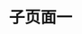 ---
type: nav #固定值nav
title: 子页面一 #不写则使用站点标题
edit: #github在线编辑
  enable: true
  url: https://github.com/oulh/hugo-webstack/tree/master/exampleSite/content 
data:

- taxonomy: 常用推荐
  icon: fa-star
  links: 
    - title: Dribbble
      logo: 
      url: https://dribbble.com/
      description: 全球UI设计师作品分享平台。
    - title: Behance
      url: https://behance.net/
      description: Adobe旗下的设计师交流平台，来自世界各地的设计师在这里分享自己的作品。
    - title: 二维码演示
      qrcode: /assets/images/cli.png
      logo: 
      url: https://cli.im/url
      description: 二维码演示，手机扫一扫，也可以点击
    - title: UI中国
      url: https://www.ui.cn/
      description: 图形交互与界面设计交流、作品展示、学习平台。
    - title: 站酷
      logo: /assets/images/logos/zcool.png
      url: https://www.zcool.com.cn/
      description: 中国人气设计师互动平台
    - title: Pinterest
      logo:
      url: https://www.pinterest.com/
      description: 全球美图收藏采集站
    - title: 花瓣
      logo: 
      url: https://huaban.com/
      description: 收集灵感,保存有用的素材
    - title: Medium
      logo: /assets/images/logos/medium.png
      url: https://medium.com/
      description: 高质量设计文章
    - title: 优设
      logo: /assets/images/logos/uisdc.png
      url: https://www.uisdc.com/
      description: 设计师交流学习平台
    - title: Producthunt
      url: https://www.producthunt.com/
      description: 发现新鲜有趣的产品
    - title: Youtube
      url: https://www.youtube.com/
      description: 全球最大的学习分享平台
    - title: Google
      url: https://www.google.com/
      description: 全球最大的UI学习分享平台
      
- taxonomy: 素材资源
  icon: fa-thumbs-up
  list: 
    - term: 图标素材
      links:
        - title: Iconfinder
          logo: /assets/images/logos/Iconfinder.png
          url: https://www.iconfinder.com
          description: 2,100,000+ free and premium vector icons.
        - title: iconfont
          logo: /assets/images/logos/iconfont.png
          url: http://www.iconfont.cn/
          description: 阿里巴巴矢量图标库
        - title: iconmonstr
          logo: /assets/images/logos/iconmonstr.png
          url: https://iconmonstr.com/
          description: Free simple icons for your next project
        - title: Icon Archive
          logo: /assets/images/logos/iconarchive.png
          url: http://www.iconarchive.com/
          description: Search 590,912 free icons
        - title: FindIcons
          logo: /assets/images/logos/FindIcons.png
          url: https://findicons.com/
          description: Search through 300,000 free icons
        - title: IcoMoonApp
          logo: /assets/images/logos/IcoMoonApp.png
          url: https://icomoon.io/app/
          description: Icon Font, SVG, PDF &amp; PNG Generator
        - title: easyicon
          logo: /assets/images/logos/easyicon.png
          url: http://www.easyicon.net/
          description: PNG、ICO、ICNS格式图标搜索、图标下载服务
        - title: flaticon
          logo: /assets/images/logos/flaticon.png
          url: https://www.flaticon.com/
          description: 634,000+ Free vector icons in SVG, PSD, PNG, EPS format or as ICON FONT.
        - title: UICloud
          logo: /assets/images/logos/UICloud.png
          url: http://ui-cloud.com/
          description: The largest user interface design database in the world.
        - title: Material icons
          logo: /assets/images/logos/Materialicons.png
          url: https://material.io/icons/
          description: Access over 900 material system icons, available in a variety of sizes and densities, and as a web font.
        - title: Font Awesome Icon
          logo: /assets/images/logos/fontawesomeicon.png
          url: https://fontawesome.com/icons/
          description: The complete set of 675 icons in Font Awesome
        - title: ion icons
          logo: /assets/images/logos/ionicons.png
          url: http://ionicons.com/
          description: The premium icon font for Ionic Framework.
        - title: Simpleline Icons
          logo: /assets/images/logos/simplelineicons.png
          url: http://simplelineicons.com/
          description: Simple line Icons pack
      
    - term: LOGO设计
      links:
        - title: Iconsfeed
          logo: /assets/images/logos/iconsfeed.png
          url: http://www.iconsfeed.com/
          description: iOS icons gallery
        - title: iOS Icon Gallery
          logo: /assets/images/logos/iosicongallery.png
          url: http://iosicongallery.com/
          description: Showcasing beautiful icon designs from the iOS App Store
        - title: World Vector Logo
          logo: /assets/images/logos/worldvectorlogo.png
          url: https://worldvectorlogo.com/
          description: Brand logos free to download
        - title: Instant Logo Search
          logo: /assets/images/logos/InstantLogoSearch.png
          url: http://instantlogosearch.com/
          description: Search & download thousands of logos instantly

    - term: 平面素材
      links:
        - title: freepik
          logo: /assets/images/logos/freepik.png
          url: https://www.freepik.com/
          description: More than a million free vectors, PSD, photos and free icons.
        - title: wallhalla
          logo: /assets/images/logos/wallhalla.png
          url: https://wallhalla.com/
          description: Find awesome high quality wallpapers for desktop and mobile in one place.
        - title: 365PSD
          logo: /assets/images/logos/365PSD.png
          url: https://365psd.com/
          description: Free PSD &amp; Graphics, Illustrations
        - title: Medialoot
          logo: /assets/images/logos/Medialoot.png
          url: https://medialoot.com/
          description: Free &amp; Premium Design Resources &mdash; Medialoot
        - title: 千图网
          logo: /assets/images/logos/qiantu.png
          url: http://www.58pic.com/
          description: 专注免费设计素材下载的网站
        - title: 千库网
          logo: /assets/images/logos/qianku.png
          url: http://588ku.com/
          description: 免费png图片背景素材下载
        - title: 我图网
          logo: /assets/images/logos/wotu.png
          url: http://www.ooopic.com/
          description: 我图网,提供图片素材及模板下载,专注正版设计作品交易
        - title: 90设计
          logo: /assets/images/logos/90sheji.png
          url: http://90sheji.com/
          description: 电商设计（淘宝美工）千图免费淘宝素材库
        - title: 昵图网
          logo: /assets/images/logos/nipic.png
          url: http://www.nipic.com/
          description: 原创素材共享平台
        - title: 懒人图库
          logo: /assets/images/logos/lanrentuku.png
          url: http://www.lanrentuku.com/
          description: 懒人图库专注于提供网页素材下载
        - title: 素材搜索
          logo: /assets/images/logos/sousucai.png
          url: http://so.ui001.com/
          description: 设计素材搜索聚合
        - title: PS饭团网
          logo: /assets/images/logos/psefan.png
          url: http://psefan.com/
          description: 不一样的设计素材库！让自己的设计与众不同！
        - title: 素材中国
          logo: /assets/images/logos/sccnn.png
          url: http://www.sccnn.com/
          description: 免费素材共享平台
      
    - term: UI资源
      links:
        - title: Freebiesbug
          logo: /assets/images/logos/freebiesbug.png
          url: https://freebiesbug.com/
          description: Hand-picked resources for web designer and developers, constantly updated.
        - title: Freebie Supply
          logo: /assets/images/logos/freebiesupply.png
          url: https://freebiesupply.com/
          description: Free Resources For Designers
        - title: 云瑞
          logo: /assets/images/logos/yrucd.png
          url: https://www.yrucd.com/
          description: 优秀设计资源的分享网站
        - title: Designmodo
          logo: /assets/images/logos/Designmodo.png
          url: https://designmodo.com/
          description: Web Design Blog and Shop
        - title: 稀土区
          logo: /assets/images/logos/xituqu.png
          url: https://xituqu.com/
          description: 优质设计开发资源分享
        - title: ui8
          logo: /assets/images/logos/ui8.png
          url: https://ui8.net/
          description: UI Kits, Wireframe Kits, Templates, Icons and More
        - title: uplabs
          logo: /assets/images/logos/uplabs.png
          url: https://www.uplabs.com/
          description: Daily resources for product designers & developers
        - title: UIkit.me
          logo: /assets/images/logos/uikitme.png
          url: http://www.uikit.me/
          description: 最便捷新鲜的uikit资源下载网站
        - title: Fribbble
          logo: /assets/images/logos/Fribbble.png
          url: http://www.fribbble.com/
          description: Free PSD files and other free design resources by Dribbblers.
        - title: PrincipleRepo
          logo: /assets/images/logos/PrincipleRepo.png
          url: http://principlerepo.com/
          description: Free, High Quality Principle Resources
      
    - term: Sketch资源
      links:
        - title: Sketch
          url: https://sketchapp.com/
          logo: /assets/images/logos/Sketch.png
          description: The digital design toolkit
        - title: Sketch Measure
          url: http://utom.design/measure/
          logo: /assets/images/logos/SketchMeasure.png
          description: Friendly user interface offers you a more intuitive way of making marks.
        - title: Sketch App Sources
          url: https://www.sketchappsources.com/
          logo: /assets/images/logos/sketchappsources.png
          description: Free design resources and plugins - Icons, UI Kits, Wireframes, iOS, Android Templates for Sketch
        - title: Sketch.im
          url: http://www.sketch.im/
          logo: /assets/images/logos/sketchIm.png
          description: Sketch 相关资源汇聚
        - title: Sketch Hunt
          url: http://sketchhunt.com/
          logo: /assets/images/logos/sketchhunt.png
          description: Sketch Hunt is an independent blog sharing gems in learning, plugins &amp; design tools for fans of Sketch app.
        - title: Sketch中文网
          url: http://www.sketchcn.com/
          logo: /assets/images/logos/sketchcn.png
          description: 分享最新的Sketch中文手册
        - title: Awesome Sketch Plugins
          url: https://awesome-sket.ch/
          logo: /assets/images/logos/AwesomeSketchPlugins.png
          description: A collection of really useful Sketch plugins.
        - title: Sketchcasts
          url: https://www.sketchcasts.net/
          logo: /assets/images/logos/sketchcasts.png
          description: Learn Sketch Train your design skills with a weekly video tutorial
      
    - term: 字体资源
      links:
        - title: Google Font
          url: https://fonts.google.com/
          logo: /assets/images/logos/googlefont.png
          description: Making the web more beautiful, fast, and open through great typography
        - title: Typekit
          url: https://typekit.com/
          logo: /assets/images/logos/typekit.png
          description: Quality fonts from the world’s best foundries.
        - title: 方正字库
          url: http://www.foundertype.com/
          logo: /assets/images/logos/Fondertype.png
          description: 方正字库官方网站
        - title: 字体传奇网
          url: http://ziticq.com/
          logo: /assets/images/logos/ziticq.png
          description: 中国首个字体品牌设计师交流网
        - title: 私藏字体
          url: http://sicangziti.com/
          logo: /assets/images/logos/sicangziti.png
          description: 优质字体免费下载站
        - title: Fontsquirrel
          url: https://www.fontsquirrel.com/
          logo: /assets/images/logos/fontsquirrel.png
          description: FREE fonts for graphic designers
        - title: Urban Fonts
          url: https://www.urbanfonts.com/
          logo: /assets/images/logos/UrbanFonts.png
          description: Download Free Fonts and Free Dingbats.
        - title: Lost Type
          url: http://www.losttype.com/
          logo: /assets/images/logos/losttype.png
          description: Lost Type is a Collaborative Digital Type Foundry
        - title: FONTS2U
          url: https://fonts2u.com/
          logo: /assets/images/logos/fonts2u.png
          description: Download free fonts for Windows and Macintosh.
        - title: Fontex
          url: http://www.fontex.org/
          logo: /assets/images/logos/fontex.png
          description: Free Fonts to Download + Premium Typefaces
        - title: FontM
          url: http://fontm.com/
          logo: /assets/images/logos/FontM.png
          description: Free Fonts
        - title: My Fonts
          url: http://www.myfonts.com/
          logo: /assets/images/logos/MyFonts.png
          description: Fonts for Print, Products & Screens
        - title: Da Font
          url: https://www.dafont.com/
          logo: /assets/images/logos/dafont.png
          description: Archive of freely downloadable fonts.
        - title: OnlineWebFonts
          url: https://www.onlinewebfonts.com/
          logo: /assets/images/logos/OnlineWebFonts.png
          description: WEB Free Fonts for Windows and Mac / Font free Download
        - title: Abstract Fonts
          url: http://www.abstractfonts.com/
          logo: /assets/images/logos/abstractfonts.png
          description: Abstract Fonts (13,866 free fonts)
      
    - term: Mockup
      links:
        - title: MockupZone
          url: https://mockup.zone/
          logo: /assets/images/logos/MockupZone.png
          description: Mockup Zone is an online store where you can find free and premium PSD mockup files to show your designs in a professional way.
        - title: Dunnnk
          url: http://dunnnk.com/
          logo: /assets/images/logos/Dunnnk.png
          description:  Generate Product Mockups For Free
        - title: Graphberry
          url: http://www.graphberry.com/
          logo: /assets/images/logos/graphberry.png
          description: Free design resources, Mockups, PSD web templates, Icons
        - title: Threed
          url: http://threed.io/
          logo: /assets/images/logos/threed.png
          description: Generate 3D Mockups right in your Browser
        - title: Mockup World
          url: https://free.lstore.graphics/
          logo: /assets/images/logos/mockupworld.png
          description: The best free Mockups from the Web
        - title: Lstore
          url: https://free.lstore.graphics/
          logo: /assets/images/logos/lstore.png
          description: Exclusive mindblowing freebies for designers and developers
        - title: pixeden
          url: https://www.pixeden.com/
          logo: /assets/images/logos/pixeden.png
          description: free web resources and graphic design templates.
        - title: For Graphic TM
          url: http://forgraphictm.com/
          logo: /assets/images/logos/forgraphictm.png
          description: High Quality PSD Mockups for Graphic Designers.
      
    - term: 摄影图库
      links:
        - title: Unsplash
          url: https://unsplash.com/
          logo: /assets/images/logos/unsplash.png
          description: Beautiful, free photos.
        - title: visualhunt
          url: https://visualhunt.com/
          logo: /assets/images/logos/visualhunt.png
          description: 100% Free High Quality Photos
        - title: librestock
          url: https://librestock.com/
          logo: /assets/images/logos/librestock.png
          description: 65,084 high quality do-what-ever-you-want stock photos
        - title: pixabay
          url: https://pixabay.com/
          logo: /assets/images/logos/pixabay.png
          description: 可在任何地方使用的免费图片和视频
        - title: SplitShire
          url: https://www.splitshire.com/
          logo: /assets/images/logos/SplitShire.png
          description: Free Stock Photos and Videos for commercial use.
        - title: StockSnap
          url: https://stocksnap.io/
          logo: /assets/images/logos/StockSnap.png
          description: Beautiful free stock photos
        - title: albumarium
          url: http://albumarium.com/
          logo: /assets/images/logos/albumarium.png
          description: The best place to find & share beautiful images
        - title: myphotopack
          url: https://myphotopack.com/
          logo: /assets/images/logos/myphotopack.png
          description: A free photo pack just for you. Every month.
        - title: Notaselfie
          url: http://notaselfie.com/
          logo: /assets/images/logos/notaselfie.png
          description: Photos that happen along the way. You can use the images anyway you like. Have fun!
        - title: papers
          url: http://papers.co/
          logo: /assets/images/logos/papers.png
          description: Wallpapers Every Hour!Hand collected :)
        - title: stokpic
          url: http://stokpic.com/
          logo: /assets/images/logos/stokpic.png
          description: Free Stock Photos For Commercial Use
        - title: 55mm
          url: https://55mm.co/visuals
          logo: /assets/images/logos/55mm.png
          description: Use our FREE photos to tell your story! 
        - title: thestocks
          url: http://thestocks.im/
          logo: /assets/images/logos/thestocks.png
          description: Use our FREE photos to tell your story! 
        - title: freenaturestock
          url: http://freenaturestock.com/
          logo: /assets/images/logos/freenaturestock.png
          description: Exclusive mindblowing freebies for designers and developers
        - title: negativespace
          url: https://negativespace.co/
          logo: /assets/images/logos/negativespace.png
          description: Beautiful, High-Resolution Free Stock Photos
        - title: gratisography
          url: https://gratisography.com/
          logo: /assets/images/logos/gratisography.png
          description: Free high-resolution pictures you can use on your personal and commercial projects, free of copyright restrictions. 
        - title: imcreator
          url: http://imcreator.com/free
          logo: /assets/images/logos/imcreator.png
          description: A curated collection of free web design resources, all for commercial use.
        - title: lifeofpix
          url: http://www.lifeofpix.com/
          logo: /assets/images/logos/lifeofpix.png
          description: Free high resolution photography
        - title: skitterphoto
          url: https://skitterphoto.com/
          logo: /assets/images/logos/skitterphoto.png
          description: Free Stock Photos for Creative Professionals
        - title: mmtstock
          url: https://mmtstock.com/
          logo: /assets/images/logos/mmtstock.png
          description: Free photos for commercial use
        - title: skitterphoto
          url: https://skitterphoto.com/
          logo: /assets/images/logos/skitterphoto.png
          description: a place to find, show and share public domain photos
        - title: magdeleine
          url: https://magdeleine.co/browse/
          logo: /assets/images/logos/magdeleine.png
          description: HAND-PICKED FREE PHOTOS FOR YOUR INSPIRATION
        - title: jeshoots
          url: http://jeshoots.com/
          logo: /assets/images/logos/jeshoots.png
          description: New Free Photos & Mockups in to your Inbox!
        - title: hdwallpapers
          url: https://www.hdwallpapers.net
          logo: /assets/images/logos/hdwallpapers.png
          description: High Definition Wallpapers & Desktop Backgrounds
        - title: publicdomainarchive
          url: http://publicdomainarchive.com/
          logo: /assets/images/logos/publicdomainarchive.png
          description: New 100% Free Stock Photos. Every. Single. Week.
      
    - term: PPT资源
      links:
        - title: OfficePLUS
          url: http://www.officeplus.cn/Template/Home.shtml
          logo: /assets/images/logos/officeplus.png
          description: OfficePLUS，微软Office官方在线模板网站！
        - title: 优品PPT
          url: http://www.ypppt.com/
          logo: /assets/images/logos/ypppt.png
          description: 高质量的模版，而且还有PPT图表，PPT背景图等资源
        - title: PPT+
          url: http://www.pptplus.cn/
          logo: /assets/images/logos/pptplus.png
          description: PPT加直播、录制和分享—PPT+语音内容分享平台
        - title: PPTMind
          url: http://www.pptmind.com/
          logo: /assets/images/logos/pptmind.png
          description: 分享高端ppt模板与keynote模板的数字作品交易平台
        - title: tretars
          url: http://www.tretars.com/ppt-templates
          logo: /assets/images/logos/tretars.png
          description: The best free Mockups from the Web
        - title: 5百丁
          url: http://ppt.500d.me/
          logo: /assets/images/logos/500d.png
          description: 中国领先的PPT模板共享平台
      

- taxonomy: 常用工具
  icon: fa-diamond
  list: 
    - term: 图形创意
      links:
        - title: photoshop
          url: https://www.adobe.com/cn/products/photoshop.html
          logo: /assets/images/logos/photoshop.png
          description: Photoshop不需要解释
        - title: Affinity Designer
          url: https://affinity.serif.com/
          logo: /assets/images/logos/AffinityDesigner.png
          description: 专业创意软件
        - title: Illustrator
          url: https://www.adobe.com/cn/products/illustrator/
          logo: /assets/images/logos/Illustrator.png
          description: 矢量图形和插图。
        - title: indesign
          url: http://www.adobe.com/cn/products/indesign.html
          logo: /assets/images/logos/INDESIGN .png
          description: 页面设计、布局和出版。
        - title: cinema-4d
          url: https://www.maxon.net/en/products/cinema-4d/overview/
          logo: /assets/images/logos/cinema4d.png
          description: Cinema 4D is the perfect package for all 3D artists who want to achieve breathtaking results fast and hassle-free.
        - title: 3ds-max
          url: https://www.autodesk.com/products/3ds-max/overview
          logo: /assets/images/logos/3dsmax.png
          description: 3D modeling, animation, and rendering software
        - title: Blender
          url: https://www.blender.org/
          logo: /assets/images/logos/blender.png
          description: Blender is the free and open source 3D creation suite.
      
    - term: 界面设计
      links:
        - title: Sketch
          url: https://sketchapp.com/
          logo: /assets/images/logos/sketchapp.png
          description: The digital design toolkit
        - title: Adobe XD
          url: http://www.adobe.com/products/xd.html
          logo: /assets/images/logos/ADOBEXDCC.png
          description: Introducing Adobe XD. Design. Prototype. Experience.
        - title: invisionapp
          url: https://www.invisionapp.com/
          logo: /assets/images/logos/invisionapp.png
          description: Powerful design prototyping tools
        - title: marvelapp
          url: https://marvelapp.com/
          logo: /assets/images/logos/marvelapp.png
          description: Simple design, prototyping and collaboration
        - title: Muse CC
          url: https://creative.adobe.com/zh-cn/products/download/muse
          logo: /assets/images/logos/MuseCC.png
          description: 无需利用编码即可进行网站设计。
        - title: figma
          url: https://www.figma.com/
          logo: /assets/images/logos/figma.png
          description: Design, prototype, and gather feedback all in one place with Figma.
    - term: 交互动效
      links:
        - title: Adobe After Effects CC
          url: https://www.adobe.com/cn/products/aftereffects/
          logo: /assets/images/logos/AdobeAfterEffectsCC.png
          description: 电影般的视觉效果和动态图形。
        - title: principle
          url: http://principleformac.com/
          logo: /assets/images/logos/principle.png
          description: Animate Your Ideas, Design Better Apps
        - title: flinto
          url: https://www.flinto.com/
          logo: /assets/images/logos/flinto.png
          description: Flinto is a Mac app used by top designers around the world to create interactive and animated prototypes of their app designs.
        - title: framer
          url: https://framer.com/
          logo: /assets/images/logos/framer.png
          description: Design everything from detailed icons to high-fidelity interactions—all in one place.
        - title: ProtoPie
          url: http://www.protopie.cn/
          logo: /assets/images/logos/protopie.png
          description: 高保真交互原型设计

    - term: 在线配色
      links:
        - title: khroma
          url: http://khroma.co/generator/
          logo: /assets/images/logos/khroma.png
          description: Khroma is the fastest way to discover, search, and save color combos you'll want to use.
        - title: uigradients
          url: https://uigradients.com
          logo: /assets/images/logos/uigradients.png
          description: Beautiful colored gradients
        - title: gradients
          url: http://gradients.io/
          logo: /assets/images/logos/gradients.png
          description: Curated gradients for designers and developers
        - title: Coolest
          url: https://webkul.github.io/coolhue/
          logo: /assets/images/logos/Coolest.png
          description: Coolest handpicked Gradient Hues for your next super ⚡ amazing stuff
        - title: webgradients
          url: https://webgradients.com/
          logo: /assets/images/logos/webgradients.png
          description: WebGradients is a free collection of 180 linear gradients that you can use as content backdrops in any part of your website. 
        - title: grabient
          url: https://www.grabient.com/
          logo: /assets/images/logos/grabient.png
          description: 2017 Grabient by unfold
        - title: thedayscolor
          url: http://www.thedayscolor.com/
          logo: /assets/images/logos/thedayscolor.png
          description: The daily color digest
        - title: flatuicolors
          url: http://flatuicolors.com/
          logo: /assets/images/logos/flatuicolors.png
          description: Copy Paste Color Pallette from Flat UI Theme
        - title: coolors
          url: https://coolors.co/
          logo: /assets/images/logos/coolors.png
          description: The super fast color schemes generator!
        - title: colorhunt
          url: http://www.colorhunt.co/
          logo: /assets/images/logos/colorhunt.png
          description: Beautiful Color Palettes
        - title: Adobe Color CC
          url: https://color.adobe.com/zh/create/color-wheel
          logo: /assets/images/logos/AdobeColorCC.png
          description: Create color schemes with the color wheel or browse thousands of color combinations from the Color community.
        - title: flatuicolorpicker
          url: http://www.flatuicolorpicker.com/
          logo: /assets/images/logos/flatuicolorpicker.png
          description: Best Flat Colors For UI Design
        - title: trianglify
          url: http://qrohlf.com/trianglify-generator/
          logo: /assets/images/logos/trianglify.png
          description: Trianglify Generator
        - title: klart
          url: https://klart.co/colors/
          logo: /assets/images/logos/klart.png
          description: Beautiful colors and designs to your inbox every week
        - title: vanschneider
          url: http://www.vanschneider.com/colors
          logo: /assets/images/logos/vanschneider.png
          description: Color Claim was created in 2012 by Tobias van Schneider with the goal to collect & combine unique colors for my future projects.

    - term: 在线工具
      links:
        - title: tinypng
          url: https://tinypng.com/
          logo: /assets/images/logos/tinypng.png
          description: Optimize your images with a perfect balance in quality and file size.
        - title: goqr
          url: http://goqr.me/
          logo: /assets/images/logos/goqr.png
          description: create QR codes for free (Logo, T-Shirt, vCard, EPS)
        - title: ezgif
          url: https://ezgif.com
          logo: /assets/images/logos/ezgif.png
          description: simple online GIF maker and toolset for basic animated GIF editing.
        - title: Android 9 patch
          url: http://inloop.github.io/shadow4android/
          logo: /assets/images/logos/Android9patch.png
          description: Android 9-patch shadow generator fully customizable shadows
        - title: screen sizes
          url: http://screensiz.es/
          logo: /assets/images/logos/screensizes.png
          description: Viewport Sizes and Pixel Densities for Popular Devices
        - title: svgomg
          url: https://jakearchibald.github.io/svgomg/
          logo: /assets/images/logos/svgomg.png
          description: SVG在线压缩平台
        - title: 稿定抠图
          url: https://www.gaoding.com
          logo: /assets/images/logos/gaoding.png
          description: 免费在线抠图软件,图片快速换背景-抠白底图
        
    - term: Chrome插件
      links:
        - title: wappalyzer
          url: https://www.wappalyzer.com/
          logo: /assets/images/logos/wappalyzer.png
          description: Identify technology on websites
        - title: Panda
          url: http://usepanda.com/
          logo: /assets/images/logos/usepanda.png
          description: A smart news reader built for productivity.
        - title: sizzy
          url: https://sizzy.co/
          logo: /assets/images/logos/sizzy.png
          description: A tool for developing responsive websites crazy-fast
        - title: csspeeper
          url: https://csspeeper.com/
          logo: /assets/images/logos/csspeeper.png
          description: Smart CSS viewer tailored for Designers.
        - title: insight
          url: http://insight.io/
          logo: /assets/images/logos/insight.png
          description: IDE-like code search and navigation, on the cloud
        - title: mustsee
          url: http://mustsee.earth/
          logo: /assets/images/logos/mustsee.png
          description: Discover the world's most beautiful places at every opened tab.

     
     
- taxonomy: 友情链接
  icon: fa-link
  friend:
    - title: 子页面一
      url: /sub1
      description: 本站子页面1
    - title: 子页面二
      url: /sub2
      description: 本站子页面2
    - title: webstack.cc
      url: https://webstack.cc
      description: webstack - 设计师网址导航
    - title: 一为导航
      url: https://nav.iowen.cn/
      description: onenav主题演示站
    - title: 一为 webstack 演示站
      url: https://webstack.iotheme.cn/
    - title: iplaycode 演示站
      url: https://iplaycode.github.io/nav/
      description: iplaycode的demo导航网站
    - title: bioit导航
      url: https://www.bioit.top/
      description:
    - title: 所长导航
      url: https://liutongxu.github.io/
      description:
    - title: 404导航
      url: https://www.404dh.icu/
      description: 只导航优质资源
    - title: 飞猪ai导航
      url: https://feizhuke.com/
      description: AI工具集箱
---